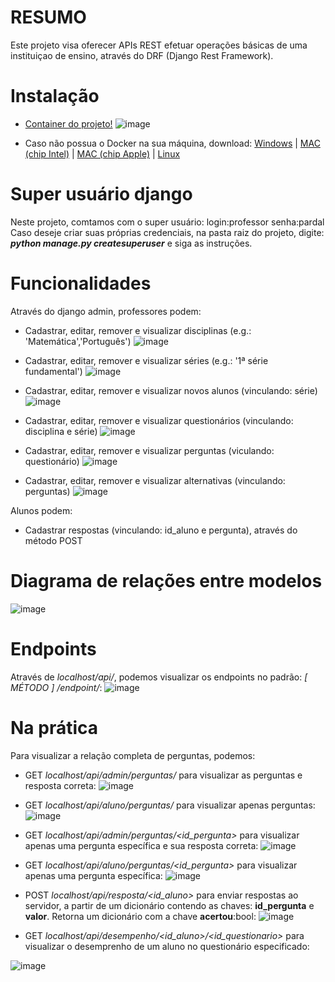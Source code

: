 # RESUMO
Este projeto visa oferecer APIs REST efetuar operações básicas de uma instituiçao de ensino, através do DRF (Django Rest Framework).

# Instalação
- <a href="https://hub.docker.com/layers/fellipe222/teste-super-ensino/1.0/images/sha256:7352bc41a78c69b24dd3c133d3b9c66a7d66d6e9fdb5b1b1fec2ed7f7fe1e150" target="_blank">Container do projeto!</a>
![image](https://user-images.githubusercontent.com/56563965/182082309-536fc006-d617-4eaf-85d7-76f097765b57.png)

- Caso não possua o Docker na sua máquina, download: <a href="https://desktop.docker.com/win/main/amd64/Docker%20Desktop%20Installer.exe?utm_source=docker&utm_medium=webreferral&utm_campaign=dd-smartbutton&utm_location=header" target="_blank">Windows</a> | <a href="https://desktop.docker.com/mac/main/amd64/Docker.dmg?utm_source=docker&utm_medium=webreferral&utm_campaign=dd-smartbutton&utm_location=module" target="_blank">MAC (chip Intel)</a> | <a href="https://desktop.docker.com/mac/main/arm64/Docker.dmg?utm_source=docker&utm_medium=webreferral&utm_campaign=dd-smartbutton&utm_location=module" target="_blank">MAC (chip Apple)</a> | <a href="https://docs.docker.com/desktop/linux/install/" target="_blank">Linux</a>

# Super usuário django
Neste projeto, comtamos com o super usuário: 
  login:professor
  senha:pardal
Caso deseje criar suas próprias credenciais, na pasta raiz do projeto, digite: <b><i>python manage.py createsuperuser</i></b> e siga as instruções.

# Funcionalidades
Através do django admin, professores podem:
- Cadastrar, editar, remover e visualizar disciplinas (e.g.: 'Matemática','Português')
![image](https://user-images.githubusercontent.com/56563965/182060980-433f2e57-0111-459b-8c3e-1b411690126e.png)

- Cadastrar, editar, remover e visualizar séries (e.g.: '1ª série fundamental')
![image](https://user-images.githubusercontent.com/56563965/182061060-6eae33d1-8503-4a22-9b23-c98d917e1a96.png)

- Cadastrar, editar, remover e visualizar novos alunos (vinculando: série)
![image](https://user-images.githubusercontent.com/56563965/182061171-cdbcba25-74f2-4abb-9049-95112d166645.png)

- Cadastrar, editar, remover e visualizar questionários (vinculando: disciplina e série)
![image](https://user-images.githubusercontent.com/56563965/182061319-ddc9aeca-68c4-41f7-bcd8-d1209cb537d8.png)

- Cadastrar, editar, remover e visualizar perguntas (viculando: questionário)
![image](https://user-images.githubusercontent.com/56563965/182061366-e1d88846-e4c5-4c02-b7f2-eed060314ec1.png)

- Cadastrar, editar, remover e visualizar alternativas (vinculando: perguntas)
![image](https://user-images.githubusercontent.com/56563965/182061431-7f81ecf1-04f3-42fb-a96d-99b9b22f1869.png)

Alunos podem:
- Cadastrar respostas (vinculando: id_aluno e pergunta), através do método POST

# Diagrama de relações entre modelos
![image](https://user-images.githubusercontent.com/56563965/182056316-81e38b99-b60b-467d-a1ee-435d35ed79e8.png)

# Endpoints
Através de <i>localhost/api/</i>, podemos visualizar os endpoints no padrão: <i>[ MÉTODO ] /endpoint/</i>:
![image](https://user-images.githubusercontent.com/56563965/182056757-3e4728c8-5bd1-42b3-b7db-7a73994da401.png)

# Na prática
Para visualizar a relação completa de perguntas, podemos:
- GET <i>localhost/api/admin/perguntas/</i> para visualizar as perguntas e resposta correta:
![image](https://user-images.githubusercontent.com/56563965/182057614-6d9317be-48f4-4fa9-a039-c18f298822f2.png)

- GET <i>localhost/api/aluno/perguntas/</i> para visualizar apenas perguntas:
![image](https://user-images.githubusercontent.com/56563965/182057704-62066b76-37e7-4aa3-970d-aa113d4247d8.png)

- GET <i>localhost/api/admin/perguntas/<id_pergunta></i> para visualizar apenas uma pergunta específica e sua resposta correta:
![image](https://user-images.githubusercontent.com/56563965/182057954-bbf434db-6fdf-4f6b-98d1-1f29519bfdf5.png)

- GET <i>localhost/api/aluno/perguntas/<id_pergunta></i> para visualizar apenas uma pergunta específica:
![image](https://user-images.githubusercontent.com/56563965/182058040-7cc197c2-7e76-4222-907d-3357189f6119.png)
  
- POST <i>localhost/api/resposta/<id_aluno></i> para enviar respostas ao servidor, a partir de um dicionário contendo as chaves: <b>id_pergunta</b> e <b>valor</b>. Retorna um dicionário com a chave <b>acertou</b>:bool:
![image](https://user-images.githubusercontent.com/56563965/182057105-d9fd311d-3d71-4d53-9045-891a7bcc74cd.png)
  
- GET <i>localhost/api/desempenho/<id_aluno>/<id_questionario></i> para visualizar o desemprenho de um aluno no questionário especificado:

![image](https://user-images.githubusercontent.com/56563965/182059340-4f0cc30e-6aca-403b-ac14-e54937986d5b.png)

  


